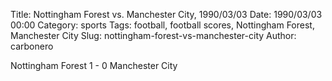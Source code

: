 Title: Nottingham Forest vs. Manchester City, 1990/03/03
Date: 1990/03/03 00:00
Category: sports
Tags: football, football scores, Nottingham Forest, Manchester City
Slug: nottingham-forest-vs-manchester-city
Author: carbonero


Nottingham Forest 1 - 0 Manchester City
